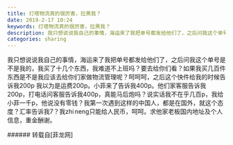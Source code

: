 ```yaml
---
title: 灯塔物流真的很厉害，拉黑我？
date: 2019-2-17 10:24
keywords: 灯塔物流真的很厉害，拉黑我？
description: 我只想说说我自己的事情，海运来了我把单号都发给他们了，之后问我这个单号是不是我的，我买了十几个东西，我难道不上班吗？要去给你们看？如果我买几百件东西是不是我应该去给你们家做物流管理呢？呵呵呵，之后这个快件给我的时候告诉我200p 我以为是运费200p。小菲来了告诉我400p。他们家客服告诉我200p，打电话问客服告诉我400p，真能马后炮吗？说实话我不在乎几百p，我给小菲一千p，他说没有零钱？我第一次遇到这样的中国人，都是在国外，就这个态度？汇率告诉我7？我zhi neng只能给人民币，呵呵。求他家老板国内地址及个人信息，重金酬谢。
categories: sharing
---
```

<td class="t_f" id="postmessage_3041481">

我只想说说我自己的事情，海运来了我把单号都发给他们了，之后问我这个单号是不是我的，我买了十几个东西，我难道不上班吗？要去给你们看？如果我买几百件东西是不是我应该去给你们家做物流管理呢？呵呵呵，之后这个快件给我的时候告诉我200p 我以为是运费200p。小菲来了告诉我400p。他们家客服告诉我200p，打电话问客服告诉我400p，真能马后炮吗？说实话我不在乎几百p，我给小菲一千p，他说没有零钱？我第一次遇到这样的中国人，都是在国外，就这个态度？汇率告诉我7？我zhi neng只能给人民币，呵呵。求他家老板国内地址及个人信息，重金酬谢。<br/>
</td>
###### 转载自[菲龙网]